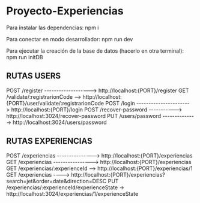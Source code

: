 # Proyecto-Experiencias

Para instalar las dependencias:
    npm i

Para conectar en modo desarrollador:
    npm run dev

Para ejecutar la creación de la base de datos (hacerlo en otra terminal):
    npm run initDB

## RUTAS USERS
POST /register -------------------> http://localhost:{PORT}/register 
GET /validate/:registrarionCode --> http://localhost:{PORT}/user/validate/:registrarionCode
POST /login ----------------------> http://localhost:{PORT}/login
POST /recover-password -----------> http://localhost:3024/recover-password
PUT /users/password --------------> http://localhost:3024/users/password

## RUTAS EXPERIENCIAS
POST /experiencias ---------------> http://localhost:{PORT}/experiencias
GET /experiencias ----------------> http://localhost:{PORT}/experiencias
GET /experiencias/:experienceId --> http://localhost:{PORT}/experiencias/1
GET /experiencias ----> http://localhost:{PORT}/experiencias?search=jet&order=date&direction=DESC
PUT /experiencias/:experienceId/experienceState -> http://localhost:3024/experiencias/1/experienceState